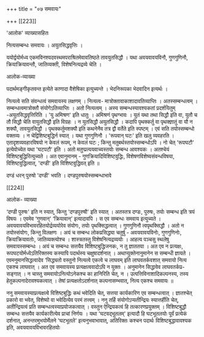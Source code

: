 +++
title = "०७ समवायः"

+++
[[223]]

'आलोक' व्याख्यासहितः 

नित्यसम्बन्धः समवायः । अयुतसिद्धवृत्तिः । 

ययोर्द्वयोर्मध्य एकमविनश्यदवस्थमपराश्रितमेवावतिष्ठते तावयुतसिद्धौ । यथा अवयवावयविनौ, गुणगुणिनौ, क्रियाक्रियावन्तौ, जातिव्यक्ती, विशेषनित्यद्रव्ये चेति । 

आलोक-व्याख्या 

पदार्थमङ्गीकृतवन्त इत्येते काणादा वैशेषिका इत्युच्यन्ते । भेदनिरूपका भेदवादिन इत्यर्थः । 

नित्यत्वे सति संवन्धत्वं समवायस्य लक्षणम् । नित्यत्व- मात्रोक्तावाकाशादावतिव्याप्तिः । अतस्सम्बन्धत्वम् । सम्बन्धत्वमात्रोक्तौ संयोगेऽतिव्याप्तिः । अतो नित्यत्वम् । अस्य सम्बन्धस्यावश्यकतां प्रदर्शयितुम् -अयुतसिद्धवृत्तिरिति । 'यु अमिश्रण' इति धातुः । अमिश्रणं पृथग्भावः । युतं यथा तथा सिद्धौ इति वा, युतौ च तौ सिद्धौ चेति वायुतसिद्धौ इति विग्रहः । न युतसिद्धौ अयुतसिद्धौ । कदापि पृथक्कर्तु वा पृथक्ज्ञातुं वा यौ न शक्यौ, तावयुतसिद्धौ । पृथक्कर्तुमशक्यौ इति कथनेनैव तत्र द्वौ वर्तेते इति स्पष्टम् । एवं सति तयोस्सम्बन्धो वक्तव्यः । न चेद्विशिष्टबुद्धिर्न स्यात् । यथा गुणगुणिनौ । 'रूपवान् घटः' इति खलु व्यवहरति । एतादृशव्यवहारविषयो न केवलं रूपम्, न केवलं घटः ; किन्तु मतुबर्थस्तयोस्सम्बन्धोऽपि । नो चेत् 'रूपघटौ' इत्येवोच्येत यथा 'घटपटौ' इति । अतो मतुप्प्रत्ययवाच्यस्तयोः सम्बन्ध आवश्यकः । अतश्चेयं विशिष्टबुद्धिरित्युच्यते । अत एवानुमानम् - गुणक्रियादिविशिष्टवुद्धिः, विशेषणविशेष्यसंवन्धविषया, विशिष्टवुद्धित्वात्, 'दण्डी' इति विशिष्टवुद्धिवत् इति ॥ 

दण्डं धरन् पुरुषो 'दण्डी' भवति । दण्डपुरुषयोस्सम्बन्धाभावे 



[[224]]

आलोक- व्याख्या 

‘दण्डी पुरुषः' इति न स्यात्, किन्तु 'दण्डपुरुषौ' इति स्यात् । अतस्तत्र दण्डः, पुरुषः, तयोः सम्बन्ध इति त्रयं विषयः । एवमेव ‘गुणवान्' ‘क्रियावान्’ इत्यादावपि । स एव सम्बन्धः समवाय इत्युच्यते । अवयवावयविभावरहितयोर्द्रव्ययोरेव संयोगः, तयोः पृथक्सिद्धत्वात् । गुणगुणिनौ त्वपृथक्सिद्धौ । अतो न तयोस्संयोगः, किन्तु विलक्षणः । अयं च सम्बन्ध लोकप्रसिद्ध्या चतुर्षु - अवयवावयविनोः, गुणगुणिनोः, क्रियाक्रियावतोः, जातिव्यक्त्योश्च । शास्त्रतस्तु विशेषनित्यद्रव्ययोः । आहत्य पञ्चसु स्थलेषु समवायस्सम्बन्धः । अयं च सम्बन्धः सत्तयैव विशिष्टबुद्धिजनकः, न तु ज्ञाततया । अत एव न प्रत्यक्षः, रूपघटयोर्मध्येऽतिरिक्तस्य कस्यापि पदार्थस्य चक्षुषादर्शनात् । अथाप्युक्तेनानुमानेन स सम्बन्धी ज्ञायते । एवमनुमानसिद्धत्वादेव ‘सिद्ध्यतो वस्तुनो नित्यत्वे एकत्वे च लाघवम् इति लाघवतर्कवशात् समवायो नित्य एकश्च लाघवात् । अत एव समवायस्य प्रत्यक्षत्ववादोऽपि न युक्तः । अनुमानेन सिद्धावेव लाघवतर्कप्र- सङ्गात् । न चास्तु समवायोऽनित्योऽनेकश्च का हानिरिति चेत्, न । उत्पत्तिविनाशादिकल्पनस्य, तस्य हेतुकल्पनादेरावश्यकत्वात् । तेषां प्रत्यक्षतोऽदर्शनात् कल्पनासम्भवात्, नित्य एकश्च समवायः ॥ 

ननु समवायस्याप्रत्यक्षत्वे विशिष्टबुद्धिः कथं भवेदिति चेत्, सत्तया कार्यकारिण एव सम्बन्धत्वात् । ज्ञातश्चेत् प्रकारो वा भवेत्, विशेष्यो वा भवेदित्येव परमं तत्त्वम् । ननु तर्हि संयोगोऽप्यतीन्द्रियः स्यात्तर्हीति चेत्, अतीन्द्रियत्वं प्रति सम्बन्धत्वस्याप्रयोजकत्वात् । वस्तुन ऐन्द्रियकत्वं हि तत्कारणप्रयुक्तम् । विशिष्टबुद्धौ सम्बन्धः सत्तयैव कार्यकारीत्येव प्राचां निर्णयः । यथा 'घटवद्भूतलम्' इत्यादौ हि घटभूतलयोः पूर्वं प्रत्येकं दर्शनात्, अनन्तरमुभयोर्मेलने 'घटभूतले' इत्यनुभवाभावात्, अतिरिक्तः कश्चन पदार्थः विशिष्टबुद्धावावश्यक इति, अवयवावयविभावरहितयोः 
